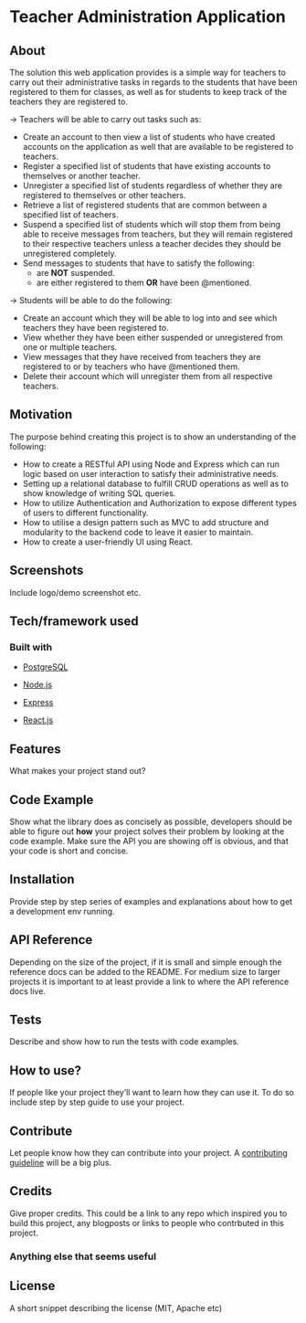 # Teacher Administration Application

## About

The solution this web application provides is a simple way for teachers to carry out their administrative tasks in regards to the students that have been registered to them for classes, as well as for students to keep track of the teachers they are registered to.

&#8594; Teachers will be able to carry out tasks such as:

- Create an account to then view a list of students who have created accounts on the application as well that are available to be registered to teachers.
- Register a specified list of students that have existing accounts to themselves or another teacher.
- Unregister a specified list of students regardless of whether they are registered to themselves or other teachers.
- Retrieve a list of registered students that are common between a specified list of teachers.
- Suspend a specified list of students which will stop them from being able to receive messages from teachers, but they will remain registered to their respective teachers unless a teacher decides they should be unregistered completely.
- Send messages to students that have to satisfy the following:
  - are **NOT** suspended.
  - are either registered to them **OR** have been @mentioned.

&#8594; Students will be able to do the following:

- Create an account which they will be able to log into and see which teachers they have been registered to.
- View whether they have been either suspended or unregistered from one or multiple teachers.
- View messages that they have received from teachers they are registered to or by teachers who have @mentioned them.
- Delete their account which will unregister them from all respective teachers.

## Motivation

The purpose behind creating this project is to show an understanding of the following:

- How to create a RESTful API using Node and Express which can run logic based on user interaction to satisfy their administrative needs.
- Setting up a relational database to fulfill CRUD operations as well as to show knowledge of writing SQL queries.
- How to utilize Authentication and Authorization to expose different types of users to different functionality.
- How to utilise a design pattern such as MVC to add structure and modularity to the backend code to leave it easier to maintain.
- How to create a user-friendly UI using React.

## Screenshots

Include logo/demo screenshot etc.

## Tech/framework used

### Built with

- [PostgreSQL](https://www.postgresql.org/)

- [Node.js](https://nodejs.org/en/)

- [Express](https://expressjs.com/)

- [React.js](https://reactjs.org/)

## Features

What makes your project stand out?

## Code Example

Show what the library does as concisely as possible, developers should be able to figure out **how** your project solves their problem by looking at the code example. Make sure the API you are showing off is obvious, and that your code is short and concise.

## Installation

Provide step by step series of examples and explanations about how to get a development env running.

## API Reference

Depending on the size of the project, if it is small and simple enough the reference docs can be added to the README. For medium size to larger projects it is important to at least provide a link to where the API reference docs live.

## Tests

Describe and show how to run the tests with code examples.

## How to use?

If people like your project they’ll want to learn how they can use it. To do so include step by step guide to use your project.

## Contribute

Let people know how they can contribute into your project. A [contributing guideline](https://github.com/zulip/zulip-electron/blob/master/CONTRIBUTING.md) will be a big plus.

## Credits

Give proper credits. This could be a link to any repo which inspired you to build this project, any blogposts or links to people who contrbuted in this project.

### Anything else that seems useful

## License

A short snippet describing the license (MIT, Apache etc)

<!-- MIT © [Yourname]() -->

